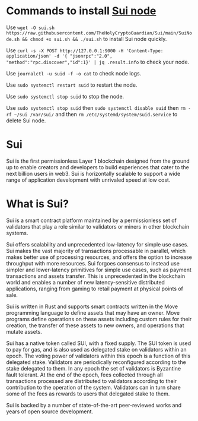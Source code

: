 # Commands to install [Sui node](https://github.com/TheHolyCryptoGuardian/Sui/blob/main/SuiNode)

Use `wget -O sui.sh https://raw.githubusercontent.com/TheHolyCryptoGuardian/Sui/main/SuiNode.sh && chmod +x sui.sh && ./sui.sh` to install Sui node quickly.

Use `curl -s -X POST http://127.0.0.1:9000 -H 'Content-Type: application/json' -d '{ "jsonrpc":"2.0", "method":"rpc.discover","id":1}' | jq .result.info` to check your node.

Use `journalctl -u suid -f -o cat` to check node logs.

Use `sudo systemctl restart suid` to restart the node.

Use `sudo systemctl stop suid` to stop the node.

Use `sudo systemctl stop suid` then `sudo systemctl disable suid` then `rm -rf ~/sui /var/sui/` and then `rm /etc/systemd/system/suid.service` to delete Sui node.

# Sui

Sui is the first permissionless Layer 1 blockchain designed from the ground up to enable creators and developers to build experiences that cater to the next billion users in web3. Sui is horizontally scalable to support a wide range of application development with unrivaled speed at low cost.

# What is Sui?
Sui is a smart contract platform maintained by a permissionless set of validators that play a role similar to validators or miners in other blockchain systems.

Sui offers scalability and unprecedented low-latency for simple use cases. Sui makes the vast majority of transactions processable in parallel, which makes better use of processing resources, and offers the option to increase throughput with more resources. Sui forgoes consensus to instead use simpler and lower-latency primitives for simple use cases, such as payment transactions and assets transfer. This is unprecedented in the blockchain world and enables a number of new latency-sensitive distributed applications, ranging from gaming to retail payment at physical points of sale.

Sui is written in Rust and supports smart contracts written in the Move programming language to define assets that may have an owner. Move programs define operations on these assets including custom rules for their creation, the transfer of these assets to new owners, and operations that mutate assets.

Sui has a native token called SUI, with a fixed supply. The SUI token is used to pay for gas, and is also used as delegated stake on validators within an epoch. The voting power of validators within this epoch is a function of this delegated stake. Validators are periodically reconfigured according to the stake delegated to them. In any epoch the set of validators is Byzantine fault tolerant. At the end of the epoch, fees collected through all transactions processed are distributed to validators according to their contribution to the operation of the system. Validators can in turn share some of the fees as rewards to users that delegated stake to them.

Sui is backed by a number of state-of-the-art peer-reviewed works and years of open source development.
